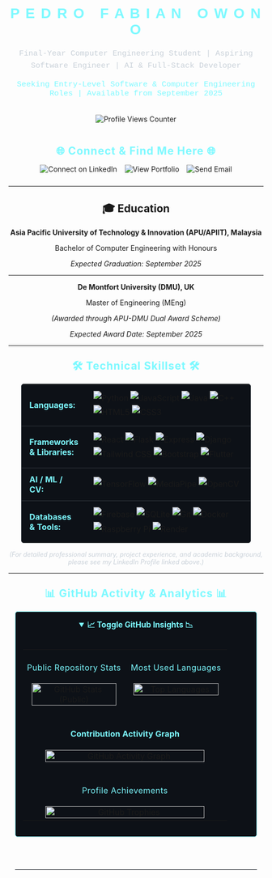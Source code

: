<div align="center">
  <h1 style="color: #7DF9FF; font-family: 'Orbitron', sans-serif; letter-spacing: 2px; margin-top: 20px;">
    P E D R O &nbsp; F A B I A N &nbsp; O W O N O
  </h1>
  <p style="font-family: 'Courier New', Courier, monospace; color: #c9d1d9; font-size: 1.1em; line-height: 1.6;">
    Final-Year Computer Engineering Student | Aspiring Software Engineer | AI & Full-Stack Developer
  </p>
  <p style="color: #7DF9FF; font-family: 'Courier New', Courier, monospace; font-size: 1.1em; margin-top: 5px;">
    Seeking Entry-Level Software & Computer Engineering Roles | Available from September 2025
  </p>
  <br>

  <img src="https://komarev.com/ghpvc/?username=Owono2001&style=for-the-badge&color=7DF9FF&label=PROFILE+VIEWS" alt="Profile Views Counter">
  <br><br>

  <h2 style="color: #7DF9FF; margin: 25px 0 15px 0; letter-spacing: 1px;">
    🌐 Connect & Find Me Here 🌐
  </h2>
  <div style="display: flex; flex-wrap: wrap; justify-content: center; gap: 15px; margin-top: 10px; max-width: 800px; margin-bottom: 25px;">
    <a href="https://www.linkedin.com/in/pedrofondomangue/" target="_blank" rel="noopener noreferrer" style="text-decoration: none;">
      <img src="https://img.shields.io/badge/LinkedIn-Profile-0A66C2?style=for-the-badge&logo=linkedin&logoColor=white" alt="Connect on LinkedIn">
    </a>
    <a href="https://myportfolio-b-type.onrender.com/" target="_blank" rel="noopener noreferrer" style="text-decoration: none;">
     <img src="https://img.shields.io/badge/View_Portfolio-7DF9FF?style=for-the-badge&logo=Launchpad&logoColor=black" alt="View Portfolio">
    </a>
    <a href="mailto:owonoondomangue@gmail.com" target="_blank" rel="noopener noreferrer" style="text-decoration: none;">
      <img src="https://img.shields.io/badge/Email-Contact_Me-D14836?style=for-the-badge&logo=gmail&logoColor=white" alt="Send Email">
    </a>
  </div>
</div>

---

<div align="center">

## 🎓 Education

**Asia Pacific University of Technology & Innovation (APU/APIIT), Malaysia**

Bachelor of Computer Engineering with Honours

*Expected Graduation: September 2025*

---

**De Montfort University (DMU), UK**

Master of Engineering (MEng)

*(Awarded through APU-DMU Dual Award Scheme)*

*Expected Award Date: September 2025*

---

</div>

<div align="center">
  <h2 style="color: #7DF9FF; margin: 25px 0 15px 0; letter-spacing: 1px;">
    🛠️ Technical Skillset 🛠️
  </h2>
  <table style="width: 90%; max-width: 850px; margin: 0 auto; border-collapse: collapse; background-color: #0D1117; border: 1px solid #30363d; border-radius: 5px;">
    <tr style="border-bottom: 1px solid #30363d;">
      <td style="padding: 12px 15px; color: #7DF9FF; font-weight: bold; width: 25%; text-align: left; vertical-align: middle;">Languages:</td>
      <td style="padding: 12px 15px; text-align: left; line-height: 1.8;"> <img src="https://img.shields.io/badge/Python-3776AB?style=for-the-badge&logo=python&logoColor=white" alt="Python">
        <img src="https://img.shields.io/badge/JavaScript-F7DF1E?style=for-the-badge&logo=javascript&logoColor=black" alt="JavaScript">
        <img src="https://img.shields.io/badge/Java-007396?style=for-the-badge&logo=java&logoColor=white" alt="Java">
        <img src="https://img.shields.io/badge/C%2B%2B-00599C?style=for-the-badge&logo=cplusplus&logoColor=white" alt="C++">
        <img src="https://img.shields.io/badge/HTML5-E34F26?style=for-the-badge&logo=html5&logoColor=white" alt="HTML5">
        <img src="https://img.shields.io/badge/CSS3-1572B6?style=for-the-badge&logo=css3&logoColor=white" alt="CSS3">
      </td>
    </tr>
    <tr style="border-bottom: 1px solid #30363d;">
      <td style="padding: 12px 15px; color: #7DF9FF; font-weight: bold; text-align: left; vertical-align: middle;">Frameworks & Libraries:</td>
      <td style="padding: 12px 15px; text-align: left; line-height: 1.8;"> <img src="https://img.shields.io/badge/React-61DAFB?style=for-the-badge&logo=react&logoColor=black" alt="React">
        <img src="https://img.shields.io/badge/Flask-000000?style=for-the-badge&logo=flask&logoColor=white" alt="Flask">
        <img src="https://img.shields.io/badge/Express-000000?style=for-the-badge&logo=express&logoColor=white" alt="Express">
        <img src="https://img.shields.io/badge/Django-092E20?style=for-the-badge&logo=django&logoColor=white" alt="Django">
        <img src="https://img.shields.io/badge/TailwindCSS-06B6D4?style=for-the-badge&logo=tailwindcss&logoColor=white" alt="Tailwind CSS">
        <img src="https://img.shields.io/badge/Bootstrap-7952B3?style=for-the-badge&logo=bootstrap&logoColor=white" alt="Bootstrap">
        <img src="https://img.shields.io/badge/Flutter-02569B?style=for-the-badge&logo=flutter&logoColor=white" alt="Flutter">
      </td>
    </tr>
    <tr style="border-bottom: 1px solid #30363d;">
       <td style="padding: 12px 15px; color: #7DF9FF; font-weight: bold; text-align: left; vertical-align: middle;">AI / ML / CV:</td>
       <td style="padding: 12px 15px; text-align: left; line-height: 1.8;"> <img src="https://img.shields.io/badge/TensorFlow-FF6F00?style=for-the-badge&logo=tensorflow&logoColor=white" alt="TensorFlow">
         <img src="https://img.shields.io/badge/MediaPipe-FF7043?style=for-the-badge&logo=mediapipe&logoColor=white" alt="MediaPipe">
         <img src="https://img.shields.io/badge/OpenCV-5C3EE8?style=for-the-badge&logo=opencv&logoColor=white" alt="OpenCV">
       </td>
     </tr>
    <tr>
      <td style="padding: 12px 15px; color: #7DF9FF; font-weight: bold; text-align: left; vertical-align: middle;">Databases & Tools:</td>
      <td style="padding: 12px 15px; text-align: left; line-height: 1.8;"> <img src="https://img.shields.io/badge/Firebase-FFCA28?style=for-the-badge&logo=firebase&logoColor=black" alt="Firebase">
         <img src="https://img.shields.io/badge/SQLite-003B57?style=for-the-badge&logo=sqlite&logoColor=white" alt="SQLite">
         <img src="https://img.shields.io/badge/Git-F05032?style=for-the-badge&logo=git&logoColor=white" alt="Git">
         <img src="https://img.shields.io/badge/Docker-2496ED?style=for-the-badge&logo=docker&logoColor=white" alt="Docker">
         <img src="https://img.shields.io/badge/Raspberry%20Pi-A22846?style=for-the-badge&logo=raspberrypi&logoColor=white" alt="Raspberry Pi">
         <img src="https://img.shields.io/badge/Render-46E3B7?style=for-the-badge&logo=render&logoColor=black" alt="Render">
      </td>
    </tr>
  </table>
  <p style="color: #c9d1d9; font-size: 0.9em; margin-top: 15px;">
    <em>(For detailed professional summary, project experience, and academic background, please see my LinkedIn Profile linked above.)</em>
  </p>
</div>

---

<div align="center">
  <h2 style="color: #7DF9FF; margin: 25px 0 15px 0; letter-spacing: 1px;">
    📊 GitHub Activity & Analytics 📊
  </h2>

  <details open style="background-color: #0D1117; border: 1px solid #7DF9FF; border-radius: 5px; padding: 15px; max-width: 950px; margin: 0 2.5%;"> <summary style="color: #7DF9FF; font-weight: bold; cursor: pointer; font-size: 1.1em;">
      📈 Toggle GitHub Insights 📉
    </summary>
    <br>
    <table width="100%" border="0" cellpadding="10" cellspacing="0" align="center">
      <tr>
        <td width="50%" valign="top" align="center">
          <h4 align="center" style="color: #7DF9FF; font-weight: normal; letter-spacing: 0.5px;">Public Repository Stats</h4>
          <img width="95%" src="https://github-readme-stats.vercel.app/api?username=Owono2001&show_icons=true&theme=github_dark&border_color=7DF9FF&icon_color=7DF9FF&title_color=7DF9FF&text_color=c9d1d9&bg_color=0D1117&border_radius=10" alt="GitHub Stats (Public)"/>
        </td>
        <td width="50%" valign="top" align="center">
          <h4 align="center" style="color: #7DF9FF; font-weight: normal; letter-spacing: 0.5px;">Most Used Languages</h4>
          <img width="95%" src="https://github-readme-stats.vercel.app/api/top-langs/?username=Owono2001&layout=compact&langs_count=8&theme=github_dark&border_color=7DF9FF&title_color=7DF9FF&text_color=c9d1d9&bg_color=0D1117&border_radius=10" alt="Top Languages"/>
        </td>
      </tr>
       <tr>
         <td colspan="2" align="center" style="padding-top: 20px;">
           <h4 align="center" style="color: #7DF9FF;">Contribution Activity Graph</h4>
            <img width="90%" src="https://github-readme-activity-graph.vercel.app/graph?username=Owono2001&theme=react-dark&bg_color=0d1117&hide_border=true&area=true&line=7DF9FF&point=FFFFFF&area_color=7DF9FF" alt="GitHub Activity Graph">
         </td>
       </tr>
       <tr>
        <td colspan="2" align="center" style="padding-top: 20px;">
          <h4 align="center" style="color: #7DF9FF; font-weight: normal; letter-spacing: 0.5px;">Profile Achievements</h4>
          <img width="90%" src="https://github-profile-trophy.vercel.app/?username=Owono2001&theme=radical&no-bg=true&no-frame=true&row=1&column=6&margin-w=15&margin-h=15&border_radius=10" alt="GitHub Trophies">
         </td>
       </tr>
    </table>
  </details>
</div>
<br><br>

<hr style="border: none; height: 1px; background-color: #30363d; width: 95%; margin: 30px auto 0;">
